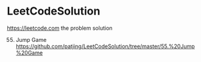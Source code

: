 # LeetCodeSolution
https://leetcode.com the problem solution

55. Jump Game
https://github.com/patjing/LeetCodeSolution/tree/master/55.%20Jump%20Game
